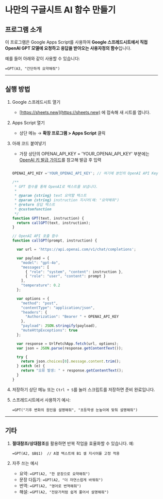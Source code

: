 
# 나만의 구글시트 AI 함수 만들기
## 프로그램 소개

이 프로그램은 Google Apps Script를 사용하여 **Google 스프레드시트에서 직접 OpenAI GPT 모델에 요청하고 응답을 받아오는 사용자정의 함수**입니다.

예를 들어 아래와 같이 사용할 수 있습니다:

```
=GPT(A3, "간단하게 요약해줘")
```

---

## 실행 방법

1. Google 스프레드시트 열기
   - [https://sheets.new](https://sheets.new) 에 접속해 새 시트를 엽니다.

2. Apps Script 열기
   - 상단 메뉴 → **확장 프로그램 > Apps Script** 클릭

3. 아래 코드 붙여넣기
   - 가장 상단의 OPENAI_API_KEY = 'YOUR_OPENAI_API_KEY' 부분에는 [OpenAI 키 발급 가이드](https://github.com/dabidstudio/dabidstudio_guides/blob/main/get-openai-api-key.md)를 참고해 발급 후 입력

   
   ```javascript
   
   OPENAI_API_KEY ='YOUR_OPENAI_API_KEY'; // 여기에 본인의 OpenAI API Key 입력
   
   /**
    * GPT 함수를 통해 OpenAI로 텍스트를 보냅니다.
    *
    * @param {string} text 요약할 텍스트
    * @param {string} instruction 지시어(예: "요약해줘")
    * @return 응답 텍스트
    * @customfunction
    */
   function GPT(text, instruction) {
     return callGPT(text, instruction);
   }
   
   // OpenAI API 호출 함수
   function callGPT(prompt, instruction) {
   
     var url = 'https://api.openai.com/v1/chat/completions';
   
     var payload = {
       "model": "gpt-4o",
       "messages": [
         { "role": "system", "content": instruction },
         { "role": "user", "content": prompt }
       ],
       "temperature": 0.2
     };
   
     var options = {
       "method": "post",
       "contentType": "application/json",
       "headers": {
         "Authorization": "Bearer " + OPENAI_API_KEY
       },
       "payload": JSON.stringify(payload),
       "muteHttpExceptions": true
     };
   
     var response = UrlFetchApp.fetch(url, options);
     var json = JSON.parse(response.getContentText());
   
     try {
       return json.choices[0].message.content.trim();
     } catch (e) {
       return "오류 발생: " + response.getContentText();
     }
   }
   ```
   
4. 저장하기
   상단 메뉴 또는 `Ctrl + S`를 눌러 스크립트를 저장하면 준비 완료입니다.

5. 스프레드시트에서 사용하기
   예시:

   ```
   =GPT("기후 변화의 원인을 설명해줘", "초등학생 눈높이에 맞춰 설명해줘")
   ```

---

## 기타

1. **절대참조/상대참조**를 활용하면 반복 작업을 효율화할 수 있습니다.
   예:

   ```
   =GPT(A2, $B$1)  // A열 텍스트에 B1 셀 지시어를 고정 적용
   ```

2. 자주 쓰는 예시

   * 요약: `=GPT(A2, "한 문장으로 요약해줘")`
   * 문장 다듬기: `=GPT(A2, "더 자연스럽게 바꿔줘")`
   * 번역: `=GPT(A2, "영어로 번역해줘")`
   * 해설: `=GPT(A2, "전문가처럼 쉽게 풀어서 설명해줘")`
